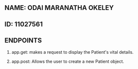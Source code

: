 ## NAME: ODAI MARANATHA OKELEY
## ID: 11027561
## ENDPOINTS
1. app.get: makes a request to display the Patient's vital details.

2. app.post: Allows the user to create a new Patient object.